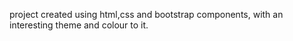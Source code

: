 project created using html,css and bootstrap components, with an interesting theme and colour to it. 

